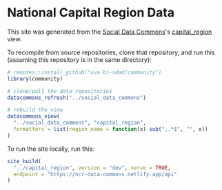 # National Capital Region Data

This site was generated from the [Social Data Commons](https://github.com/uva-bi-sdad/social_data_commons)'s
[capital_region](https://github.com/uva-bi-sdad/social_data_commons/blob/main/views/capital_region/view.json) view.


To recompile from source repositories, clone that repository, and run this (assuming this repository is in the same directory):

```R
# remotes::install_github("uva-bi-sdad/community")
library(community)

# clone/pull the data repositories
datacommons_refresh("../social_data_commons")

# rebuild the view
datacommons_view(
  "../social_data_commons", "capital_region",
  formatters = list(region_name = function(x) sub(",.*$", "", x))
)
```

To run the site locally, run this:

```R
site_build(
  "../capital_region", version = "dev", serve = TRUE,
  endpoint = "https://ncr-data-commons.netlify.app/api"
)
```

